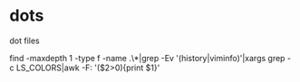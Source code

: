 # dots

dot files

find -maxdepth 1 -type f -name .\\\*|grep -Ev '(history|viminfo)'|xargs grep -c LS_COLORS|awk -F: '($2>0)\{print $1\}'
